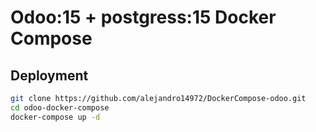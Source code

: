 # Odoo:15 + postgress:15 Docker Compose

## Deployment
```bash
git clone https://github.com/alejandro14972/DockerCompose-odoo.git
cd odoo-docker-compose
docker-compose up -d
```
